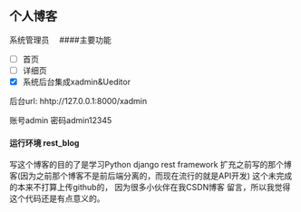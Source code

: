 ## 个人博客
系统管理员　
####主要功能
- [ ] 首页
- [ ] 详细页
- [x] 系统后台集成xadmin&Ueditor

后台url: hhtp://127.0.0.1:8000/xadmin

账号admin
密码admin12345

#### 运行环境 rest_blog
写这个博客的目的了是学习Python django rest framework 扩充之前写的那个博客(因为之前那个博客不是前后端分离的，而现在流行的就是API开发)
这个未完成的本来不打算上传github的， 因为很多小伙伴在我CSDN博客 留言，所以我觉得这个代码还是有点意义的。

